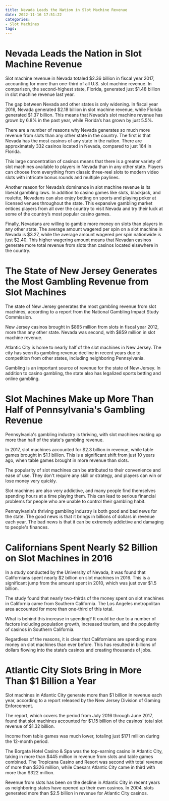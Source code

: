 ```yaml
---
title: Nevada Leads the Nation in Slot Machine Revenue
date: 2022-11-16 17:51:22
categories:
- Slot Machines
tags:
---
```



#  Nevada Leads the Nation in Slot Machine Revenue

Slot machine revenue in Nevada totaled $2.36 billion in fiscal year 2017, accounting for more than one-third of all U.S. slot machine revenue. In comparison, the second-highest state, Florida, generated just $1.48 billion in slot machine revenue last year.

The gap between Nevada and other states is only widening. In fiscal year 2016, Nevada generated $2.18 billion in slot machine revenue, while Florida generated $1.37 billion. This means that Nevada’s slot machine revenue has grown by 6.8% in the past year, while Florida’s has grown by just 5.5%.

There are a number of reasons why Nevada generates so much more revenue from slots than any other state in the country. The first is that Nevada has the most casinos of any state in the nation. There are approximately 332 casinos located in Nevada, compared to just 164 in Florida.

This large concentration of casinos means that there is a greater variety of slot machines available to players in Nevada than in any other state. Players can choose from everything from classic three-reel slots to modern video slots with intricate bonus rounds and multiple paylines.

Another reason for Nevada’s dominance in slot machine revenue is its liberal gambling laws. In addition to casino games like slots, blackjack, and roulette, Nevadans can also enjoy betting on sports and playing poker at licensed venues throughout the state. This expansive gambling market entices players from all over the country to visit Nevada and try their luck at some of the country’s most popular casino games.

Finally, Nevadans are willing to gamble more money on slots than players in any other state. The average amount wagered per spin on a slot machine in Nevada is $3.27, while the average amount wagered per spin nationwide is just $2.40. This higher wagering amount means that Nevadan casinos generate more total revenue from slots than casinos located elsewhere in the country.

#  The State of New Jersey Generates the Most Gambling Revenue from Slot Machines

The state of New Jersey generates the most gambling revenue from slot machines, according to a report from the National Gambling Impact Study Commission.

New Jersey casinos brought in $865 million from slots in fiscal year 2012, more than any other state. Nevada was second, with $859 million in slot machine revenue.

Atlantic City is home to nearly half of the slot machines in New Jersey. The city has seen its gambling revenue decline in recent years due to competition from other states, including neighboring Pennsylvania.

Gambling is an important source of revenue for the state of New Jersey. In addition to casino gambling, the state also has legalized sports betting and online gambling.

#  Slot Machines Make up More Than Half of Pennsylvania's Gambling Revenue 

Pennsylvania's gambling industry is thriving, with slot machines making up more than half of the state's gambling revenue.

In 2017, slot machines accounted for $2.3 billion in revenue, while table games brought in $1.1 billion. This is a significant shift from just 10 years ago, when table games brought in more revenue than slots.

The popularity of slot machines can be attributed to their convenience and ease of use. They don't require any skill or strategy, and players can win or lose money very quickly.

Slot machines are also very addictive, and many people find themselves spending hours at a time playing them. This can lead to serious financial problems for people who are unable to control their gambling habit.

Pennsylvania's thriving gambling industry is both good and bad news for the state. The good news is that it brings in billions of dollars in revenue each year. The bad news is that it can be extremely addictive and damaging to people's finances.

#  Californians Spent Nearly $2 Billion on Slot Machines in 2016 

In a study conducted by the University of Nevada, it was found that Californians spent nearly $2 billion on slot machines in 2016. This is a significant jump from the amount spent in 2010, which was just over $1.5 billion.

The study found that nearly two-thirds of the money spent on slot machines in California came from Southern California. The Los Angeles metropolitan area accounted for more than one-third of this total.

What is behind this increase in spending? It could be due to a number of factors including population growth, increased tourism, and the popularity of casinos in Southern California.

Regardless of the reasons, it is clear that Californians are spending more money on slot machines than ever before. This has resulted in billions of dollars flowing into the state’s casinos and creating thousands of jobs.

#  Atlantic City Slots Bring in More Than $1 Billion a Year

Slot machines in Atlantic City generate more than $1 billion in revenue each year, according to a report released by the New Jersey Division of Gaming Enforcement.

The report, which covers the period from July 2016 through June 2017, found that slot machines accounted for $1.15 billion of the casinos’ total slot revenue of $1.32 billion.

Income from table games was much lower, totaling just $171 million during the 12-month period.

The Borgata Hotel Casino & Spa was the top-earning casino in Atlantic City, taking in more than $445 million in revenue from slots and table games combined. The Tropicana Casino and Resort was second with total revenue of more than $326 million, while Caesars Atlantic City came in third with more than $322 million.

Revenue from slots has been on the decline in Atlantic City in recent years as neighboring states have opened up their own casinos. In 2004, slots generated more than $2.5 billion in revenue for Atlantic City casinos.